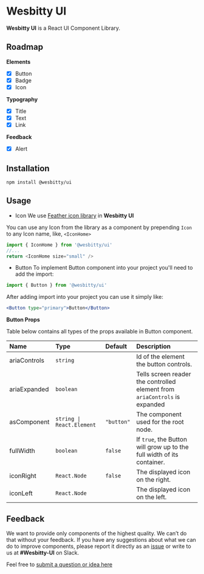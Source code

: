 # Wesbitty UI

**Wesbitty UI** is a React UI Component Library.

## Roadmap

**Elements**

- [x] Button
- [x] Badge
- [x] Icon

**Typography**

- [x] Title
- [x] Text
- [x] Link

**Feedback**

- [x] Alert

## Installation

```cli
npm install @wesbitty/ui
```

## Usage

- Icon
  We use [Feather icon library](https://feathericons.com/) in **Wesbitty UI**

You can use any Icon from the library as a component by prepending `Icon` to any Icon name, like, `<IconHome>`

```js
import { IconHome } from '@wesbitty/ui'
//...
return <IconHome size="small" />
```

- Button
  To implement Button component into your project you'll need to add the import:

```js
import { Button } from '@wesbitty/ui'
```

After adding import into your project you can use it simply like:

```jsx
<Button type="primary">Button</Button>
```

**Button Props**

Table below contains all types of the props available in Button component.

| Name         | Type                      | Default    | Description                                                                |
| :----------- | :------------------------ | :--------- | :------------------------------------------------------------------------- |
| ariaControls | `string`                  |            | Id of the element the button controls.                                     |
| ariaExpanded | `boolean`                 |            | Tells screen reader the controlled element from `ariaControls` is expanded |
| asComponent  | `string \| React.Element` | `"button"` | The component used for the root node.                                      |
| fullWidth    | `boolean`                 | `false`    | If `true`, the Button will grow up to the full width of its container.     |
| iconRight    | `React.Node`              | `false`    | The displayed icon on the right.                                           |
| iconLeft     | `React.Node`              |            | The displayed icon on the left.                                            |

## Feedback

We want to provide only components of the highest quality. We can’t do that without your feedback. If you have any suggestions about what we can do to improve components, please report it directly as an [issue](https://github.com/wesbitty/wesbitty/issues/new/choose) or write to us at **#Wesbitty-UI** on Slack.

Feel free to [submit a question or idea here](https://github.com/wesbitty/wesbitty/discussions/category_choices)
